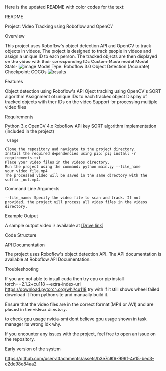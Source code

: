 Here is the updated README with color codes for the text:

README

Project: Video Tracking using Roboflow and OpenCV

Overview

This project uses Roboflow's object detection API and OpenCV to track objects in videos. The project is designed to track people in videos and assign a unique ID to each person. The tracked objects are then displayed on the video with their corresponding IDs
Custom-Made model
Model Stats-
![image](https://github.com/user-attachments/assets/eff706cc-c55b-493b-b59d-1bbbf236b6a8)
Model Type: Roboflow 3.0 Object Detection (Accurate)
Checkpoint: COCOs
![results](https://github.com/user-attachments/assets/6e03f2ce-8ed1-4b0f-9029-995f2d18ef30)




Features

   Object detection using Roboflow's API
   Oject tracking using OpenCV's SORT algorithm
   Assignment of unique IDs to each tracked object
   Display of tracked objects with their IDs on the video
   Support for processing multiple video files

Requirements

   Python 3.x
   OpenCV 4.x
   Roboflow API key
   SORT algorithm implementation (included in the project)

     Usage

    Clone the repository and navigate to the project directory.
    Install the required dependencies using pip: pip install -r requirements.txt
    Place your video files in the videos directory.
    Run the project using the command: python main.py --file_name your_video_file.mp4 
    The processed video will be saved in the same directory with the suffix _out.mp4.

Command Line Arguments

    --file_name: Specify the video file to scan and track. If not provided, the project will process all video files in the videos directory.

Example Output

A sample output video is available at [[Drive link]](https://drive.google.com/drive/folders/1l0mmqzktha6Z5Mi82ijyJubSghCT0HJ5?usp=drive_link)

Code Structure


API Documentation

The project uses Roboflow's object detection API. The API documentation is available at Roboflow API Documentation.

Troubleshooting

If you are not able to install cuda then try cpu or pip install torch==2.1.2+cu118 --extra-index-url https://download.pytorch.org/whl/cu118 try with if it still shows wheel failed download it from python site and manually build it.

Ensure that the video files are in the correct format (MP4 or AVI) and are placed in the videos directory.

to check gpu usage 
nvidia-smi
dont believe gpu usage shown in task manager its wrong idk why.

If you encounter any issues with the project, feel free to open an issue on the repository.

Early version of the system



https://github.com/user-attachments/assets/b3e7c9f6-999f-4e15-bec3-e2de98e84aa2

